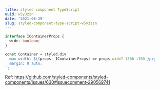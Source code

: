 ```yaml
---
title: styled component TypeScript
uuid: w5y3zzn
date: '2021-08-29'
slug: styled-component-type-script-w5y3zzn
---
```


```ts
interface IContainerProps {
  wide: boolean;
}

const Container = styled.div`
  max-width: ${(props: IContainerProps) => props.wide? 1300 :700 }px;
  margin: 0 auto;
`;
```

Ref: https://github.com/styled-components/styled-components/issues/630#issuecomment-290569741
